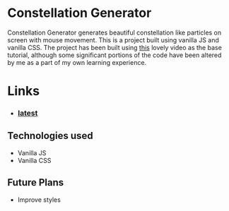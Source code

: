 # Constellation Generator

Constellation Generator generates beautiful constellation like particles on screen with mouse movement. This is a project built using vanilla JS and vanilla CSS. The project has been built using [this](https://www.youtube.com/watch?v=Yvz_axxWG4Y) lovely video as the base tutorial, although some significant portions of the code have been altered by me as a part of my own learning experience.

# Links

- ### [latest](https://prince-thind.github.io/constellation-generator/)

## Technologies used

- Vanilla JS
- Vanilla CSS

## Future Plans

- Improve styles

